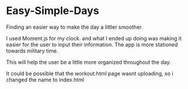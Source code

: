 # Easy-Simple-Days
Finding an easier way to make the day a littler smoother. 

I used Moment.js for my clock. and what I ended up doing was making it easier for the user to input their information. The app is more stationed towards military time. 

This will help the user be a little more organized throughout the day. 

It could be possible that the workout.html page wasnt uploading, so i changed the name to index.html
